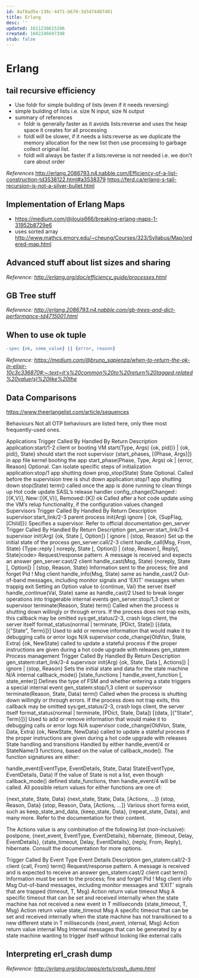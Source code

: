 ```yaml
---
id: 8af8ad5e-138c-4471-b670-3d3474d07401
title: Erlang
desc: ''
updated: 1611238615206
created: 1602246697398
stub: false
---
```


# Erlang

## tail recursive efficiency
- Use foldr for simple building of lists (even if it needs reversing)
- simple building of lists i.e. size N input, size N output
- summary of references
  - foldr is generally faster as it avoids lists:reverse and uses the heap space it creates for all processing
  - foldl will be slower, if it needs a lists:reverse as we duplicate the memory allocation for the new list then use processing to garbage collect original list.
  - foldl will always be faster if a lists:reverse is not needed i.e. we don't care about order 

_References_
http://erlang.2086793.n4.nabble.com/Efficiency-of-a-list-construction-td3538122.html#a3538379
https://ferd.ca/erlang-s-tail-recursion-is-not-a-silver-bullet.html

## Implementation of Erlang Maps
- https://medium.com/@jlouis666/breaking-erlang-maps-1-31952b8729e6
- uses sorted array http://www.mathcs.emory.edu/~cheung/Courses/323/Syllabus/Map/ordered-map.html

## Advanced stuff about list sizes and sharing
_Reference: http://erlang.org/doc/efficiency_guide/processes.html_

## GB Tree stuff
_Reference: http://erlang.2086793.n4.nabble.com/gb-trees-and-dict-performance-td4715001.html_

## When to use ok tuple
```erlang
-spec {ok, some_value} || {error, reason}
```
_Reference: https://medium.com/@bruno_sapienza/when-to-return-the-ok-in-elixir-10c3c336870#:~:text=it's%20common%20to%20return%20tagged,related%20value(s)%20like%20the_

## Data Comparisons
https://www.theerlangelist.com/article/sequences




Behaviours
Not all OTP behaviours are listed here, only thee most frequently-used ones.

Applications
Trigger	Called By	Handled By	Return	Description
application:start/1-2	client or booting VM	start(Type, Args)	{ok, pid()} | {ok, pid(), State}	should start the root supervisor
{start_phases, [{Phase, Args}]} in app file	kernel booting the app	start_phase(Phase, Type, Args)	ok | {error, Reason}	Optional. Can isolate specific steps of initialization
application:stop/1	app shutting down	prop_stop(State)	State	Optional. Called before the supervision tree is shut down
application:stop/1	app shutting down	stop(State)	term()	called once the app is done running to clean things up
Hot code update	SASL’s release handler	config_change(Changed::[{K,V}], New::[{K,V}], Removed::[K])	ok	Called after a hot code update using the VM’s relup functionality, if the configuration values changed
Supervisors
Trigger	Called By	Handled By	Return	Description
supervisor:start_link/2-3	parent process	init(Arg)	ignore | {ok, {SupFlag, [Child]}}	Specifies a supervisor. Refer to official documentation
gen_server
Trigger	Called By	Handled By	Return	Description
gen_server:start_link/3-4	supervisor	init(Arg)	{ok, State [, Option]} | ignore | {stop, Reason}	Set up the initial state of the process
gen_server:call/2-3	client	handle_call(Msg, From, State)	{Type::reply | noreply, State [, Option]} | {stop, Reason [, Reply], State}code>	Request/response pattern. A message is received and expects an answer
gen_server:cast/2	client	handle_cast(Msg, State)	{noreply, State [, Option]} | {stop, Reason, State}	Information sent to the process; fire and forget
Pid ! Msg	client	handle_info(Msg, State)	same as handle_cast/2	Out-of-band messages, including monitor signals and 'EXIT' messages when trappig exit
Setting an Option value to {continue, Val}	the server itself	handle_continue(Val, State)	same as handle_cast/2	Used to break longer operations into triggerable internal events
gen_server:stop/1,3	client or supervisor	terminate(Reason, State)	term()	Called when the process is shutting down willingly or through errors. If the process does not trap exits, this callback may be omitted
sys:get_status/2-3, crash logs	client, the server itself	format_status(normal | terminate, [PDict, State])	[{data, [{"State", Term}]}]	Used to add or remove information that would make it to debugging calls or error logs
N/A	supervisor	code_change(OldVsn, State, Extra)	{ok, NewState}	called to update a stateful process if the proper instructions are given during a hot code upgrade with releases
gen_statem
Process management
Trigger	Called By	Handled By	Return	Description
gen_statem:start_link/3-4	supervisor	init(Arg)	{ok, State, Data [, Actions]} | ignore | {stop, Reason}	Sets the initial state and data for the state machine
N/A	internal	callback_mode()	[state_functions | handle_event_function [, state_enter]]	Defines the type of FSM and whether entering a state triggers a special internal event
gen_statem:stop/1,3	client or supervisor	terminate(Reason, State, Data)	term()	Called when the process is shutting down willingly or through errors. If the process does not trap exits, this callback may be omitted
sys:get_status/2-3, crash logs	client, the server itself	format_status(normal | terminate, [PDict, State, Data])	[{data, [{"State", Term}]}]	Used to add or remove information that would make it to debugging calls or error logs
N/A	supervisor	code_change(OldVsn, State, Data, Extra)	{ok, NewState, NewData}	called to update a stateful process if the proper instructions are given during a hot code upgrade with releases
State handling and transitions
Handled by either handle_event/4 or StateName/3 functions, based on the value of callback_mode(). The function signatures are either:

handle_event(EventType, EventDetails, State, Data)
State(EventType, EventDetails, Data)
If the value of State is not a list, even though callback_mode() defined state_functions, then handle_event/4 will be called. All possible return values for either functions are one of:

{next_state, State, Data}
{next_state, State, Data, [Actions, ...]}
{stop, Reason, Data}
{stop, Reason, Data, [Actions, ...]}
Various short forms exist, such as keep_state_and_data, {keep_state, Data}, {repeat_state, Data}, and many more. Refer to the documentation for their content.

The Actions value is any combination of the following list (non-inclusive): postpone, {next_event, EventType, EventDetails}, hibernate, {timeout, Delay, EventDetails}, {state_timeout, Delay, EventDetails}, {reply, From, Reply}, hibernate. Consult the documentation for more options.

Trigger	Called By	Event Type	Event Details	Description
gen_statem:call/2-3	client	{call, From}	term()	Request/response pattern. A message is received and is expected to receive an answer
gen_statem:cast/2	client	cast	term()	Information must be sent to the process; fire and forget
Pid ! Msg	client	info	Msg	Out-of-band messages, including monitor messages and 'EXIT' signals that are trapped
{timeout, T, Msg}	Action return value	timeout	Msg	A specific timeout that can be set and received internally when the state machine has not received a new event in T milliseconds
{state_timeout, T, Msg}	Action return value	state_timeout	Msg	A specific timeout that can be set and received internally when the state machine has not transitioned to a new different state in T milliseconds
{next_event, internal, Msg}	Action return value	internal	Msg	Internal messages that can be generated by a state machine wanting to trigger itself without looking like external calls

## Interpreting erl_crash dump
_Reference: http://erlang.org/doc/apps/erts/crash_dump.html_